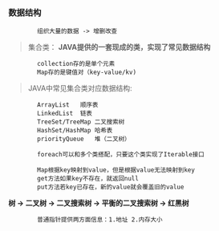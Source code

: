 ### 数据结构

            组织大量的数据 -> 增删改查
            
> 集合类：
**JAVA提供的一套现成的类，实现了常见数据结构**

            collection存的是单个元素
            Map存的是键值对（key-value/kv)

> JAVA中常见集合类对应数据结构:

            ArrayList	顺序表
            LinkedList	链表
            TreeSet/TreeMap	二叉搜索树
            HashSet/HashMap	哈希表
            priorityQueue	堆（二叉树）
            
            foreach可以和多个类搭配，只要这个类实现了Iterable接口

            Map根据key映射到value，但是根据value无法映射到key
            get方法如果key不存在，就返回null
            put方法若key已存在，新的value就会覆盖旧的value            

**树 -> 二叉树 -> 二叉搜索树 -> 平衡的二叉搜索树 -> 红黑树**

            普通指针提供两方面信息：1.地址 2.内存大小

